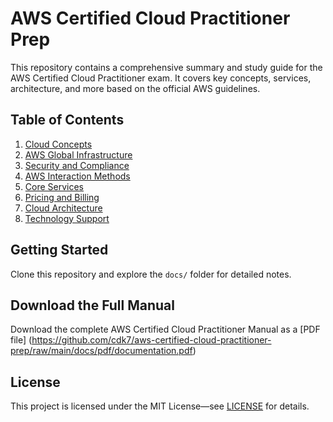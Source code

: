 # AWS Certified Cloud Practitioner Prep

This repository contains a comprehensive summary and study guide for the AWS Certified Cloud Practitioner exam. It covers key concepts, services, architecture, and more based on the official AWS guidelines.

## Table of Contents
1. [Cloud Concepts](docs/1-cloud-concepts.md)
2. [AWS Global Infrastructure](docs/2-global-infrastructure.md)
3. [Security and Compliance](docs/3-security-compliance.md)
4. [AWS Interaction Methods](docs/4-interaction-methods.md)
5. [Core Services](docs/5-core-services.md)
6. [Pricing and Billing](docs/6-pricing-billing.md)
7. [Cloud Architecture](docs/7-cloud-architecture.md)
8. [Technology Support](docs/8-technology-support.md)

## Getting Started
Clone this repository and explore the `docs/` folder for detailed notes. 

## Download the Full Manual
Download the complete AWS Certified Cloud Practitioner Manual as a [PDF file] (https://github.com/cdk7/aws-certified-cloud-practitioner-prep/raw/main/docs/pdf/documentation.pdf)

## License
This project is licensed under the MIT License—see [LICENSE](LICENSE) for details.
